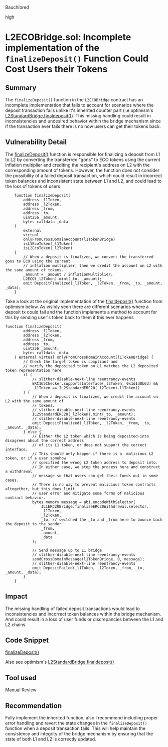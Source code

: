 Bauchibred

high

# L2ECOBridge.sol: Incomplete implementation of the `finalizeDeposit()` Function Could Cost Users their Tokens

## Summary

The `finalizeDeposit()` function in the `L2ECOBridge` contract has an incomplete implementation that fails to account for scenarios where the deposit transaction fails unlike it's inherited counter part (i.e optimism's [L2StandardBridge.finaldeposit()](https://github.com/ethereum-optimism/optimism/blob/9ddfe5706f073eb0a1906216694e9b5e22ad4a8c/packages/contracts/contracts/L2/messaging/L2StandardBridge.sol#L141-L187)). This missing handling could result in inconsistencies and undesired behavior within the bridge mechanism since if the transaction ever fails there is no how users can get their tokens back.

## Vulnerability Detail

The [finalizeDeposit()](https://github.com/sherlock-audit/2023-05-ecoprotocol/blob/b440f89234b806f672b9e9ad24cf70c409964db5/op-eco/contracts/bridge/L2ECOBridge.sol#L145-L164) function is responsible for finalizing a deposit from L1 to L2 by converting the transferred "gons" to ECO tokens using the current inflation multiplier and crediting the recipient's address on L2 with the corresponding amount of tokens. However, the function does not consider the possibility of a failed deposit transaction, which could result in incorrect token balances and inconsistent state between L1 and L2, and could lead to the loss of tokens of users

```solidity
    function finalizeDeposit(
        address _l1Token,
        address _l2Token,
        address _from,
        address _to,
        uint256 _amount,
        bytes calldata _data
    )
        external
        virtual
        onlyFromCrossDomainAccount(l1TokenBridge)
        isL1EcoToken(_l1Token)
        isL2EcoToken(_l2Token)
    {
        // When a deposit is finalized, we convert the transferred gons to ECO using the current
        // inflation multiplier, then we credit the account on L2 with the same amount of tokens.
        _amount = _amount / inflationMultiplier;
        L2ECO(_l2Token).mint(_to, _amount);
        emit DepositFinalized(_l1Token, _l2Token, _from, _to, _amount, _data);
    }
```

Take a look at the original implementation of the [finaldeposit()](https://github.com/ethereum-optimism/optimism/blob/9ddfe5706f073eb0a1906216694e9b5e22ad4a8c/packages/contracts/contracts/L2/messaging/L2StandardBridge.sol#L141-L187) function from optimism below. As visibly seen there are different scenarios where a deposit tx could fail and the function implements a method to account for this by sending user's token back to them if this ever happens

```solidity
function finalizeDeposit(
        address _l1Token,
        address _l2Token,
        address _from,
        address _to,
        uint256 _amount,
        bytes calldata _data
    ) external virtual onlyFromCrossDomainAccount(l1TokenBridge) {
        // Check the target token is compliant and
        // verify the deposited token on L1 matches the L2 deposited token representation here
        if (
            // slither-disable-next-line reentrancy-events
            ERC165Checker.supportsInterface(_l2Token, 0x1d1d8b63) &&
            _l1Token == IL2StandardERC20(_l2Token).l1Token()
        ) {
            // When a deposit is finalized, we credit the account on L2 with the same amount of
            // tokens.
            // slither-disable-next-line reentrancy-events
            IL2StandardERC20(_l2Token).mint(_to, _amount);
            // slither-disable-next-line reentrancy-events
            emit DepositFinalized(_l1Token, _l2Token, _from, _to, _amount, _data);
        } else {
            // Either the L2 token which is being deposited-into disagrees about the correct address
            // of its L1 token, or does not support the correct interface.
            // This should only happen if there is a  malicious L2 token, or if a user somehow
            // specified the wrong L2 token address to deposit into.
            // In either case, we stop the process here and construct a withdrawal
            // message so that users can get their funds out in some cases.
            // There is no way to prevent malicious token contracts altogether, but this does limit
            // user error and mitigate some forms of malicious contract behavior.
            bytes memory message = abi.encodeWithSelector(
                IL1ERC20Bridge.finalizeERC20Withdrawal.selector,
                _l1Token,
                _l2Token,
                _to, // switched the _to and _from here to bounce back the deposit to the sender
                _from,
                _amount,
                _data
            );

            // Send message up to L1 bridge
            // slither-disable-next-line reentrancy-events
            sendCrossDomainMessage(l1TokenBridge, 0, message);
            // slither-disable-next-line reentrancy-events
            emit DepositFailed(_l1Token, _l2Token, _from, _to, _amount, _data);
        }
    }
```

## Impact

The missing handling of failed deposit transactions would lead to inconsistencies and incorrect token balances within the bridge mechanism. And could result in a loss of user funds or discrepancies between the L1 and L2 chains.

## Code Snippet

[finalizeDeposit()](https://github.com/sherlock-audit/2023-05-ecoprotocol/blob/b440f89234b806f672b9e9ad24cf70c409964db5/op-eco/contracts/bridge/L2ECOBridge.sol#L145-L164)

Also see optimism's [L2StandardBridge.finaldeposit()](https://github.com/ethereum-optimism/optimism/blob/9ddfe5706f073eb0a1906216694e9b5e22ad4a8c/packages/contracts/contracts/L2/messaging/L2StandardBridge.sol#L141-L187)

## Tool used

Manual Review

## Recommendation

Fully implement the inherited function, also I recommend including proper error handling and revert the state changes in the `finalizeDeposit()` function when a deposit transaction fails. This will help maintain the consistency and integrity of the bridge mechanism by ensuring that the state of both L1 and L2 is correctly updated.
